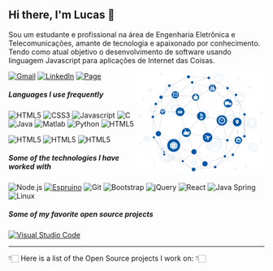## Hi there, I'm Lucas 👋

Sou um estudante e profissional na área de Engenharia Eletrônica e Telecomunicações, amante de tecnologia e apaixonado por conhecimento.
Tendo como atual objetivo o desenvolvimento de software usando linguagem Javascript para aplicações de Internet das Coisas.

<img align='right' src="https://github.com/lucaslui/lucaslui/blob/master/iot11-development.gif" width=50% height=50%>

[![Gmail](https://img.shields.io/badge/-GMAIL-D14836?style=for-the-badge&logo=gmail&logoColor=white)](mailto:lucasluimotta@gmail.com)
[![LinkedIn](https://img.shields.io/badge/-LINKEDIN-0077B5?style=for-the-badge&logo=linkedin&logoColor=white)](https://www.linkedin.com/in/lucas-lui-motta-eng/)
[![Page](https://img.shields.io/badge/-Page-000000?style=for-the-badge&logo=react&logoColor=white)](https://lucaslui.github.io/personal-page/)

##### Languages I use frequently

![HTML5](https://img.shields.io/badge/-HTML5-E34F26?style=for-the-badge&logo=html5&logoColor=white)
![CSS3](https://img.shields.io/badge/-CSS3-1572B6?style=flat&logo=css3&logoColor=white) 
![Javascript](https://img.shields.io/badge/-JavaScript-black?style=flat&logo=javascript&logoColor=eed718)
![C](https://img.shields.io/badge/-C%20&%20C++-659ad2?style=flat&logo=c%2B%2B&logoColor=ffffff)
![Java](https://img.shields.io/badge/-Java-06305b?style=flat&logo=java&logoColor=white) 
![Matlab](https://img.shields.io/badge/-Matlab-06305b?style=flat&logo=mathworks&logoColor=white) 
![Python](https://img.shields.io/badge/-Python%203-black?style=flat&logo=python&logoColor=white) 
![HTML5](https://img.shields.io/badge/-Latex-4d008f?style=flat&logo=latex&logoColor=white)

![HTML5](https://img.shields.io/badge/-Problem%20Solving-ffa804?style=flat)
![HTML5](https://img.shields.io/badge/-Database%20Management-4d008f?style=flat)
![HTML5](https://img.shields.io/badge/-Machine%20Learning-102230?style=flat)


##### Some of the technologies I have worked with

![Node.js](https://img.shields.io/badge/-Node.js-06305b?style=flat&logo=node.js&logoColor=339933)
[![Espruino](https://img.shields.io/badge/-Espruino-06305b?style=flat&logo=espruino&logoColor=007ACC)](https://www.espruino.com/)
![Git](https://img.shields.io/badge/-Git-222222?style=flat&logo=git&logoColor=F05032)
![Bootstrap](https://img.shields.io/badge/-Bootstrap-563D7C?style=flat&logo=bootstrap&logoColor=white)
![jQuery](https://img.shields.io/badge/-jQuery-222222?style=flat&logo=jQuery&logoColor=0769AD)
![React](https://img.shields.io/badge/-React-222222?style=flat&logo=React&logoColor=FFFFFF)
![Java Spring](https://img.shields.io/badge/-Spring-222222?style=flat&logo=spring&logoColor=6DB33F)
![Linux](https://img.shields.io/badge/-Linux-222222?style=flat&logo=linux&logoColor=fff)

##### Some of my favorite open source projects

[![Visual Studio Code](https://img.shields.io/badge/-VSCode-444444?style=flat&logo=visual-studio-code&logoColor=007ACC)](https://github.com/microsoft/vscode)

---

👇🏻 Here is a list of the Open Source projects I work on: 👇🏻
